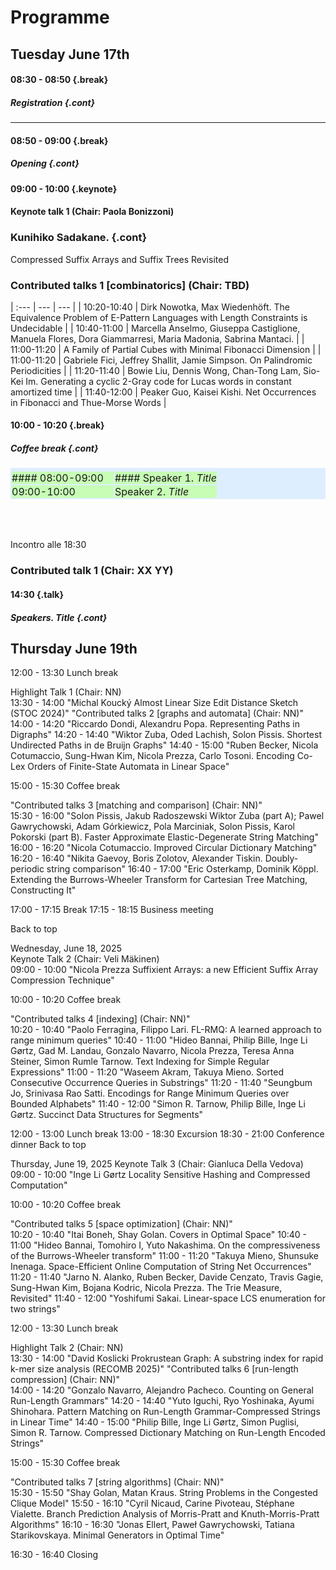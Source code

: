<style type="text/css">
tbody { width:100%;background-color:#ddeeff;border-collapse:collapse; }
table { width:100%;background-color:#ddeeff;border-collapse:collapse; }
th { background-color:#ddeeff;color:white;width:50%;padding:1px;border:2px solid #ddeeff; }
td { padding:0px;border:2px solid #ddeeff; }
td { background-color: #c7fdb5; }
.table--bg--red {
	background-color: #ffcfdc;
}
.table--bg--yellow {
	background-color: #ffffc2;
}
.table--bg--green {
	background-color: #c7fdb5;
}
.keynote {
    background-color: #ffffc2;
    padding: 5px;
    max-width: 10%;
    border: 1px solid #000;
    border-radius: 11px;
    display: inline
}
.talk {
    background-color: #c7fdb5;
    padding: 5px;
    max-width: 10%;
    border: 1px solid #000;
    border-radius: 11px;
    display: inline
}
.break {
    background-color: #ffcfdc;
    padding: 5px;
    max-width: 10%;
    border: 1px solid #000;
    border-radius: 11px;
    display: inline
}
.cont {
    display: inline;
    margin-top: -40px;

}
</style>

# Programme


## Tuesday June 17th

#### 08:30 - 08:50 {.break}
##### Registration {.cont}

---

#### 08:50 - 09:00 {.break}
##### Opening {.cont}



#### 09:00 - 10:00 {.keynote}
#### Keynote talk 1 (Chair: Paola Bonizzoni)
### Kunihiko Sadakane.  {.cont}
Compressed Suffix Arrays and Suffix Trees Revisited

### Contributed talks 1 [combinatorics] (Chair: TBD)

| :--- | --- | --- |
| 10:20-10:40 | Dirk Nowotka, Max Wiedenhöft. The Equivalence Problem of E-Pattern Languages with Length Constraints is Undecidable |
| 10:40-11:00 | Marcella Anselmo, Giuseppa Castiglione, Manuela Flores, Dora Giammarresi, Maria Madonia, Sabrina Mantaci. |
| 11:00-11:20 | A Family of Partial Cubes with Minimal Fibonacci Dimension |
| 11:00-11:20 | Gabriele Fici, Jeffrey Shallit, Jamie Simpson. On Palindromic Periodicities |
| 11:20-11:40 | Bowie Liu, Dennis Wong, Chan-Tong Lam, Sio-Kei Im. Generating a cyclic 2-Gray code for Lucas words in constant amortized time |
| 11:40-12:00 | Peaker Guo, Kaisei Kishi.  Net Occurrences in Fibonacci and Thue-Morse Words |

#### 10:00 - 10:20 {.break}
##### Coffee break {.cont}



| <a></a> | <a></a> |
| --- | --- |
| #### 08:00-09:00 | #### Speaker 1. *Title* |
| 09:00-10:00 | Speaker 2. *Title* |

<br><br>

Incontro alle 18:30
<br>
### Contributed talk 1 (Chair: XX YY) 
#### 14:30 {.talk}
##### Speakers. Title {.cont}


## Thursday June 19th


	
12:00 - 13:30	Lunch break
	
Highlight Talk 1 (Chair: NN)	
13:30 - 14:00	"Michal Koucký 
Almost Linear Size Edit Distance Sketch (STOC 2024)"
"Contributed talks 2 [graphs and automata]
(Chair: NN)"	
14:00 - 14:20	"Riccardo Dondi, Alexandru Popa. 
Representing Paths in Digraphs"
14:20 - 14:40	"Wiktor Zuba, Oded Lachish, Solon Pissis. 
Shortest Undirected Paths in de Bruijn Graphs"
14:40 - 15:00	"Ruben Becker, Nicola Cotumaccio, Sung-Hwan Kim, Nicola Prezza, Carlo Tosoni. 
Encoding Co-Lex Orders of Finite-State Automata in Linear Space"
	
15:00 - 15:30	Coffee break
	
"Contributed talks 3 [matching and comparison]
(Chair: NN)"	
15:30 - 16:00	"Solon Pissis, Jakub Radoszewski Wiktor Zuba (part A); Pawel Gawrychowski, Adam Górkiewicz, Pola Marciniak, Solon Pissis, Karol Pokorski (part B). 
Faster Approximate Elastic-Degenerate String Matching"
16:00 - 16:20	"Nicola Cotumaccio. 
Improved Circular Dictionary Matching"
16:20 - 16:40	"Nikita Gaevoy, Boris Zolotov, Alexander Tiskin. 
Doubly-periodic string comparison"
16:40 - 17:00	"Eric Osterkamp, Dominik Köppl. 
Extending the Burrows-Wheeler Transform for Cartesian Tree Matching, Constructing It"
	
17:00 - 17:15	Break
17:15 - 18:15	Business meeting
	
Back to top	
	
Wednesday, June 18, 2025	
Keynote Talk 2 (Chair: Veli Mäkinen)	
09:00 - 10:00	"Nicola Prezza 
Suffixient Arrays: a new Efficient Suffix Array Compression Technique"
	
10:00 - 10:20	Coffee break
	
"Contributed talks 4 [indexing]
(Chair: NN)"	
10:20 - 10:40	"Paolo Ferragina, Filippo Lari. FL-RMQ: 
A learned approach to range minimum queries"
10:40 - 11:00	"Hideo Bannai, Philip Bille, Inge Li Gørtz, Gad M. Landau, Gonzalo Navarro, Nicola Prezza, Teresa Anna Steiner, Simon Rumle Tarnow. 
Text Indexing for Simple Regular Expressions"
11:00 - 11:20	"Waseem Akram, Takuya Mieno. 
Sorted Consecutive Occurrence Queries in Substrings"
11:20 - 11:40	"Seungbum Jo, Srinivasa Rao Satti. 
Encodings for Range Minimum Queries over Bounded Alphabets"
11:40 - 12:00	"Simon R. Tarnow, Philip Bille, Inge Li Gørtz. 
Succinct Data Structures for Segments"
	
12:00 - 13:00	Lunch break 
13:00 - 18:30	Excursion
18:30 - 21:00	Conference dinner
Back to top	
	
Thursday, June 19, 2025	
Keynote Talk 3 (Chair: Gianluca Della Vedova)	
09:00 - 10:00	"Inge Li Gørtz
Locality Sensitive Hashing and Compressed Computation"
	
10:00 - 10:20	Coffee break
	
"Contributed talks 5 [space optimization]
(Chair: NN)"	
10:20 - 10:40	"Itai Boneh, Shay Golan. 
Covers in Optimal Space"
10:40 - 11:00	"Hideo Bannai, Tomohiro I, Yuto Nakashima. 
On the compressiveness of the Burrows-Wheeler transform"
11:00 - 11:20	"Takuya Mieno, Shunsuke Inenaga. 
Space-Efficient Online Computation of String Net Occurrences"
11:20 - 11:40	"Jarno N. Alanko, Ruben Becker, Davide Cenzato, Travis Gagie, Sung-Hwan Kim, Bojana Kodric, Nicola Prezza. 
The Trie Measure, Revisited"
11:40 - 12:00	"Yoshifumi Sakai. 
Linear-space LCS enumeration for two strings"
	
12:00 - 13:30	Lunch break
	
Highlight Talk 2 (Chair: NN)	
13:30 - 14:00	"David Koslicki 
Prokrustean Graph: A substring index for rapid k-mer size analysis (RECOMB 2025)"
"Contributed talks 6 [run-length compression]
(Chair: NN)"	
14:00 - 14:20	"Gonzalo Navarro, Alejandro Pacheco. 
Counting on General Run-Length Grammars"
14:20 - 14:40	"Yuto Iguchi, Ryo Yoshinaka, Ayumi Shinohara. 
Pattern Matching on Run-Length Grammar-Compressed Strings in Linear Time"
14:40 - 15:00	"Philip Bille, Inge Li Gørtz, Simon Puglisi, Simon R. Tarnow. 
Compressed Dictionary Matching on Run-Length Encoded Strings"
	
15:00 - 15:30	Coffee break
	
"Contributed talks 7 [string algorithms]
(Chair: NN)"	
15:30 - 15:50	"Shay Golan, Matan Kraus. 
String Problems in the Congested Clique Model"
15:50 - 16:10	"Cyril Nicaud, Carine Pivoteau, Stéphane Vialette.
Branch Prediction Analysis of Morris-Pratt and Knuth-Morris-Pratt Algorithms"
16:10 - 16:30	"Jonas Ellert, Paweł Gawrychowski, Tatiana Starikovskaya. 
Minimal Generators in Optimal Time"
	
16:30 - 16:40	Closing
